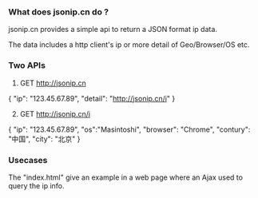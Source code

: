 ### What does jsonip.cn do ?

jsonip.cn provides a simple api to return a JSON format ip data.

The data includes a http client's ip or more detail of Geo/Browser/OS etc.

### Two APIs

1. GET http://jsonip.cn

{ "ip": "123.45.67.89", "detail": "http://jsonip.cn/i" }

2. GET http://jsonip.cn/i

{ "ip": "123.45.67.89", "os":"Masintoshi", "browser": "Chrome", "contury": "中国", "city": "北京" }

### Usecases

The "index.html" give an example in a web page where an Ajax used to query the ip info.

